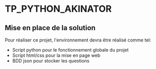 # TP_PYTHON_AKINATOR
## Mise en place de la solution
Pour réaliser ce projet, l'environnement devra être réalisé comme tel:

- Script python pour le fonctionnement globale du projet
- Script html/css pour la mise en page web
- BDD json pour stocker les questions

